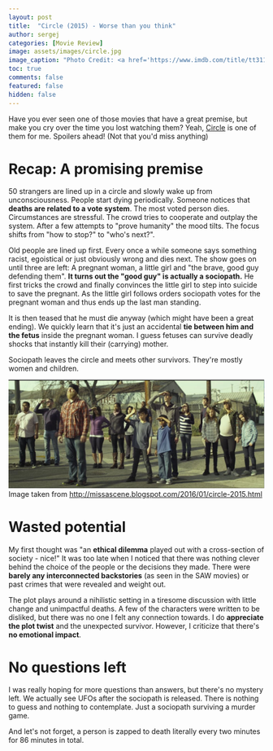 ```yaml
---
layout: post
title:  "Circle (2015) - Worse than you think"
author: sergej
categories: [Movie Review]
image: assets/images/circle.jpg
image_caption: "Photo Credit: <a href='https://www.imdb.com/title/tt3118452/mediaviewer/rm1797452544' target='_blank'>IMDb</a>"
toc: true
comments: false
featured: false
hidden: false
---
```


Have you ever seen one of those movies that have a great premise, but make you cry over the time you lost watching them?
Yeah, [Circle](https://www.imdb.com/title/tt3118452/) is one of them for me.
Spoilers ahead! (Not that you'd miss anything)

# Recap: A promising premise
50 strangers are lined up in a circle and slowly wake up from unconsciousness.
People start dying periodically.
Someone notices that **deaths are related to a vote system**.
The most voted person dies.
Circumstances are stressful.
The crowd tries to cooperate and outplay the system.
After a few attempts to "prove humanity" the mood tilts. 
The focus shifts from "how to stop?" to "who's next?".

Old people are lined up first.
Every once a while someone says something racist, egoistical or just obviously wrong and dies next.
The show goes on until three are left:
A pregnant woman, a little girl and "the brave, good guy defending them".
**It turns out the "good guy" is actually a sociopath.**
He first tricks the crowd and finally convinces the little girl to step into suicide to save the pregnant.
As the little girl follows orders sociopath votes for the pregnant woman and thus ends up the last man standing.

It is then teased that he must die anyway (which might have been a great ending).
We quickly learn that it's just an accidental **tie between him and the fetus** inside the pregnant woman.
I guess fetuses can survive deadly shocks that instantly kill their (carrying) mother.

Sociopath leaves the circle and meets other survivors.
They're mostly women and children.

![circle-end-scene-survivors](/assets/images/circle-end-scene.JPG)
Image taken from http://missascene.blogspot.com/2016/01/circle-2015.html

# Wasted potential
My first thought was "an **ethical dilemma** played out with a cross-section of society - nice!"
It was too late when I noticed that there was nothing clever behind the choice of the people or the decisions they made.
There were **barely any interconnected backstories** (as seen in the SAW movies) or past crimes that were revealed and weight out.

The plot plays around a nihilistic setting in a tiresome discussion with little change and unimpactful deaths.
A few of the characters were written to be disliked, but there was no one I felt any connection towards.
I do **appreciate the plot twist** and the unexpected survivor.
However, I criticize that there's **no emotional impact**.

# No questions left
I was really hoping for more questions than answers, but there's no mystery left.
We actually see UFOs after the sociopath is released.
There is nothing to guess and nothing to contemplate.
Just a sociopath surviving a murder game.

And let's not forget, a person is zapped to death literally every two minutes for 86 minutes in total.